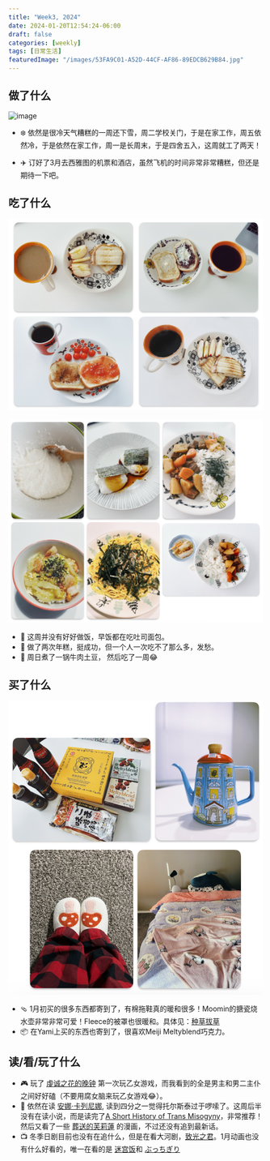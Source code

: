 ```yaml
---
title: "Week3, 2024"
date: 2024-01-20T12:54:24-06:00
draft: false
categories: [weekly]
tags: [日常生活]
featuredImage: "/images/53FA9C01-A52D-44CF-AF86-89EDCB629B84.jpg"
---
```


## 做了什么
<!--more-->

![image](/images/trim.AACCEC4D-B68D-43AE-9861-E4C82E936DC7.gif)

- ❄️ 依然是很冷天气糟糕的一周还下雪，周二学校关门，于是在家工作，周五依然冷，于是依然在家工作，周一是长周末，于是四舍五入，这周就工了两天！

- ✈️ 订好了3月去西雅图的机票和酒店，虽然飞机的时间非常非常糟糕，但还是期待一下吧。

## 吃了什么

![image](/images/IMG_57BE0D2A09F5-1.jpeg)

![image](/images/IMG_C210F8D67D65-1.jpeg)

- 🍞 这周并没有好好做饭，早饭都在吃吐司面包。
- 🍡 做了两次年糕，挺成功，但一个人一次吃不了那么多，发愁。
- 🥩 周日煮了一锅牛肉土豆， 然后吃了一周😂 

## 买了什么

![image](/images/Screenshot2024-01-20.jpeg)

- 🩴 1月初买的很多东西都寄到了，有棉拖鞋真的暖和很多！Moomin的搪瓷烧水壶非常非常可爱！Fleece的被罩也很暖和。具体见：[种草拔草](https://shioriblog.notion.site/9e0b6b43d28a4e0ebd2e1086e6b6f59a?v=07089d97d1814ad3904adc3220d49968)
- 📦 在Yami上买的东西也寄到了，很喜欢Meiji Meltyblend巧克力。

## 读/看/玩了什么

- 🎮 玩了 [虔诚之花的晚钟](https://neodb.social/game/5uyJdLonb5Pxx6hafXC56n) 第一次玩乙女游戏，而我看到的全是男主和男二主仆之间好好磕（不要用腐女脑来玩乙女游戏😂）。
- 📖 依然在读 [安娜·卡列尼娜](https://neodb.social/book/0lDHoVo5ai9tsBedPOXZf0), 读到四分之一觉得托尔斯泰过于啰嗦了。这周后半没有在读小说，而是读完了[A Short History of Trans Misogyny](https://neodb.social/book/0DzRLmsUEPd2PMyrEdpB6T)，非常推荐！然后又看了一些 [葬送的芙莉蓮](https://neodb.social/book/6XclclY0XTP9Yp2dWRFU0T) 的漫画，不过还没有追到最新话。
- 📺 冬季日剧目前也没有在追什么，但是在看大河剧，[致光之君](https://neodb.social/movie/0rvafeLW0OrJCbwhg2CD4J)。1月动画也没有什么好看的，唯一在看的是 [迷宫饭](https://neodb.social/tv/season/5r6zBcSaLY8Z08Zwc6gqMV)和 [ぶっちぎり](https://neodb.social/tv/season/1Sl5mt6P1wGygogIg8ad8M)
